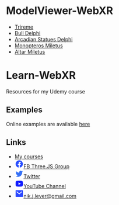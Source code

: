 # ModelViewer-WebXR
- [Trireme](/Trireme/index.html)
- [Bull Delphi](/BullDelphi/index.html)
- [Arcadian Statues Delphi](/ArcadianStatuesDelphi/index.html)
- [Monopteros Miletus](/Delphinion_Monopteros/index.html)
- [Altar Miletus](/Delphinion_Altar/index.html)

# Learn-WebXR
Resources for my Udemy course

## Examples
Online examples are available [here](https://niksgames.com/webxr/)

## Links
- [My courses](http://niklever.com/courses)
- ![icon](assets/facebook.png)[FB Three.JS Group](https://www.facebook.com/groups/nikthreejs)
- ![icon](assets/twitter.png)[Twitter](https://twitter.com/NikLever)
- ![icon](assets/youtube.png)[YouTube Channel](https://youtube.com/c/NikLever)
- ![icon](assets/mail.png)[nik.j.lever@gmail.com](mailto:nik.j.lever@gmail.com)
